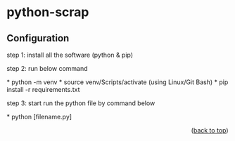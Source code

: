# python-scrap

<a name="readme-top"></a>

<!-- Configuration -->
## Configuration
<p>step 1: install all the software (python & pip)</p>
<p>step 2: run below command </p>
* python -m venv <venv>
* source venv/Scripts/activate (using Linux/Git Bash)
* pip install -r requirements.txt
<p>step 3: start run the python file by command below</p>
* python [filename.py]
  
<p align="right">(<a href="#readme-top">back to top</a>)</p>
